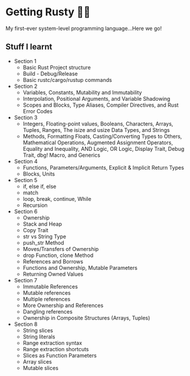 # Getting Rusty 🧓🏻

My first-ever system-level programming language...Here we go!

## Stuff I learnt
<ul>
  <li>Section 1
    <ul>
      <li>Basic Rust Project structure</li>
      <li>Build - Debug/Release</li>
      <li>Basic rustc/cargo/rustup commands</li>
    </ul>
  </li>
  <li>Section 2
    <ul>
      <li>Variables, Constants, Mutability and Immutability</li>
      <li>Interpolation, Positional Arguments, and Variable Shadowing</li>
      <li>Scopes and Blocks, Type Aliases, Compiler Directives, and Rust Error Codes</li>
    </ul>
  </li>
  <li>Section 3
    <ul>
      <li>Integers, Floating-point values, Booleans, Characters, Arrays, Tuples, Ranges, The isize and usize Data Types, and Strings</li>
      <li>Methods, Formatting Floats, Casting/Converting Types to Others, Mathematical Operations, Augmented Assignment Operators, Equality and Inequality, AND Logic, OR Logic, Display Trait, Debug Trait, dbg! Macro, and Generics</li>
    </ul>
  </li>
  <li>Section 4
    <ul>
      <li>Functions, Parameters/Arguments, Explicit & Implicit Return Types</li>
      <li>Blocks, Units</li>
    </ul>
  </li>
  <li>Section 5
    <ul>
      <li>if, else if, else</li>
      <li>match</li>
      <li>loop, break, continue, While</li>
      <li>Recursion</li>
    </ul>
  </li>
  <li>Section 6
    <ul>
      <li>Ownership</li>
      <li>Stack and Heap</li>
      <li>Copy Trait</li>
      <li>str vs String Type</li>
      <li>push_str Method</li>
      <li>Moves/Transfers of Ownership</li>
      <li>drop Function, clone Method</li>
      <li>References and Borrows</li>
      <li>Functions and Ownership, Mutable Parameters</li>
      <li>Returning Owned Values</li>
    </ul>
  </li>
  <li>Section 7
    <ul>
      <li>Immutable References</li>
      <li>Mutable references</li>
      <li>Multiple references</li>
      <li>More Ownership and References</li>
      <li>Dangling references</li>
      <li>Ownership in Composite Structures (Arrays, Tuples)</li>
    </ul>
  </li>
  <li>Section 8
    <ul>
      <li>String slices</li>
      <li>String literals</li>
      <li>Range extraction syntax</li>
      <li>Range extraction shortcuts</li>
      <li>Slices as Function Parameters</li>
      <li>Array slices</li>
      <li>Mutable slices</li>
    </ul>
  </li>
</ul>

























